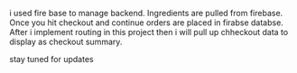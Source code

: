 i used fire base to manage backend. Ingredients are pulled from firebase. Once you hit checkout and continue orders are placed in firabse databse. After i implement routing in this project then i will pull up chheckout data to display as checkout summary.

stay tuned for updates
